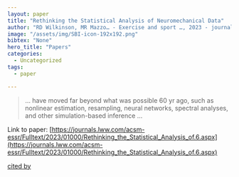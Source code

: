 ```yaml
---
layout: paper
title: "Rethinking the Statistical Analysis of Neuromechanical Data"
author: "RD Wilkinson, MR Mazzo… - Exercise and sport …, 2023 - journals.lww.com"
image: "/assets/img/SBI-icon-192x192.png"
bibtex: "None"
hero_title: "Papers"
categories:
  - Uncategorized
tags:
  - paper

---
```

>… have moved far beyond what was possible 60 yr ago, such as nonlinear estimation, resampling, neural networks, spectral analyses, and other simulation-based inference …

Link to paper: [https://journals.lww.com/acsm-essr/Fulltext/2023/01000/Rethinking_the_Statistical_Analysis_of.6.aspx](https://journals.lww.com/acsm-essr/Fulltext/2023/01000/Rethinking_the_Statistical_Analysis_of.6.aspx)

[cited by](https://scholar.google.com/scholar?cites=10865944781745749225&as_sdt=5,44&sciodt=0,44&hl=en&num=20)
